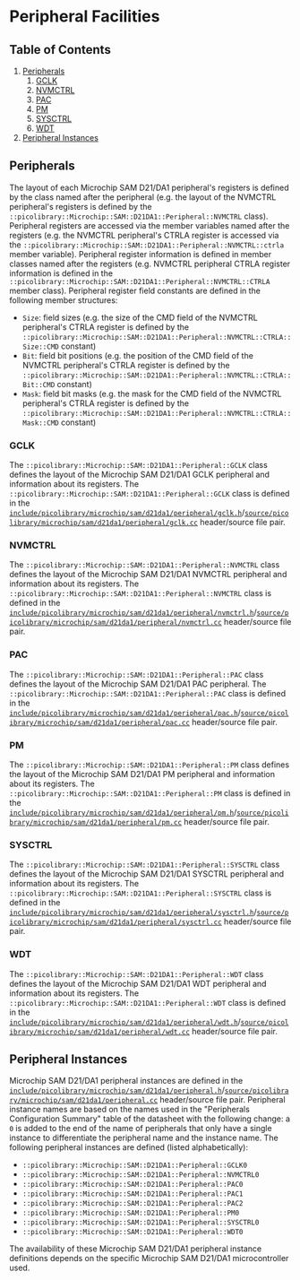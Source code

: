 # Peripheral Facilities

## Table of Contents
1. [Peripherals](#peripherals)
    1. [GCLK](#gclk)
    1. [NVMCTRL](#nvmctrl)
    1. [PAC](#pac)
    1. [PM](#pm)
    1. [SYSCTRL](#sysctrl)
    1. [WDT](#wdt)
1. [Peripheral Instances](#peripheral-instances)

## Peripherals
The layout of each Microchip SAM D21/DA1 peripheral's registers is defined by the class
named after the peripheral (e.g. the layout of the NVMCTRL peripheral's registers is
defined by the `::picolibrary::Microchip::SAM::D21DA1::Peripheral::NVMCTRL` class).
Peripheral registers are accessed via the member variables named after the registers (e.g.
the NVMCTRL peripheral's CTRLA register is accessed via the
`::picolibrary::Microchip::SAM::D21DA1::Peripheral::NVMCTRL::ctrla` member variable).
Peripheral register information is defined in member classes named after the registers
(e.g. NVMCTRL peripheral CTRLA register information is defined in the
`::picolibrary::Microchip::SAM::D21DA1::Peripheral::NVMCTRL::CTRLA` member class).
Peripheral register field constants are defined in the following member structures:
- `Size`: field sizes (e.g. the size of the CMD field of the NVMCTRL peripheral's CTRLA
  register is defined by the
  `::picolibrary::Microchip::SAM::D21DA1::Peripheral::NVMCTRL::CTRLA::Size::CMD` constant)
- `Bit`: field bit positions (e.g. the position of the CMD field of the NVMCTRL
  peripheral's CTRLA register is defined by the
  `::picolibrary::Microchip::SAM::D21DA1::Peripheral::NVMCTRL::CTRLA::Bit::CMD` constant)
- `Mask`: field bit masks (e.g. the mask for the CMD field of the NVMCTRL peripheral's
  CTRLA register is defined by the
  `::picolibrary::Microchip::SAM::D21DA1::Peripheral::NVMCTRL::CTRLA::Mask::CMD` constant)

### GCLK
The `::picolibrary::Microchip::SAM::D21DA1::Peripheral::GCLK` class defines the layout of
the Microchip SAM D21/DA1 GCLK peripheral and information about its registers.
The `::picolibrary::Microchip::SAM::D21DA1::Peripheral::GCLK` class is defined in the
[`include/picolibrary/microchip/sam/d21da1/peripheral/gclk.h`](https://github.com/apcountryman/picolibrary-microchip-sam-d21da1/blob/main/include/picolibrary/microchip/sam/d21da1/peripheral/gclk.h)/[`source/picolibrary/microchip/sam/d21da1/peripheral/gclk.cc`](https://github.com/apcountryman/picolibrary-microchip-sam-d21da1/blob/main/source/picolibrary/microchip/sam/d21da1/peripheral/gclk.cc)
header/source file pair.

### NVMCTRL
The `::picolibrary::Microchip::SAM::D21DA1::Peripheral::NVMCTRL` class defines the layout
of the Microchip SAM D21/DA1 NVMCTRL peripheral and information about its registers.
The `::picolibrary::Microchip::SAM::D21DA1::Peripheral::NVMCTRL` class is defined in the
[`include/picolibrary/microchip/sam/d21da1/peripheral/nvmctrl.h`](https://github.com/apcountryman/picolibrary-microchip-sam-d21da1/blob/main/include/picolibrary/microchip/sam/d21da1/peripheral/nvmctrl.h)/[`source/picolibrary/microchip/sam/d21da1/peripheral/nvmctrl.cc`](https://github.com/apcountryman/picolibrary-microchip-sam-d21da1/blob/main/source/picolibrary/microchip/sam/d21da1/peripheral/nvmctrl.cc)
header/source file pair.

### PAC
The `::picolibrary::Microchip::SAM::D21DA1::Peripheral::PAC` class defines the layout of
the Microchip SAM D21/DA1 PAC peripheral.
The `::picolibrary::Microchip::SAM::D21DA1::Peripheral::PAC` class is defined in the
[`include/picolibrary/microchip/sam/d21da1/peripheral/pac.h`](https://github.com/apcountryman/picolibrary-microchip-sam-d21da1/blob/main/include/picolibrary/microchip/sam/d21da1/peripheral/pac.h)/[`source/picolibrary/microchip/sam/d21da1/peripheral/pac.cc`](https://github.com/apcountryman/picolibrary-microchip-sam-d21da1/blob/main/source/picolibrary/microchip/sam/d21da1/peripheral/pac.cc)
header/source file pair.

### PM
The `::picolibrary::Microchip::SAM::D21DA1::Peripheral::PM` class defines the layout of
the Microchip SAM D21/DA1 PM peripheral and information about its registers.
The `::picolibrary::Microchip::SAM::D21DA1::Peripheral::PM` class is defined in the
[`include/picolibrary/microchip/sam/d21da1/peripheral/pm.h`](https://github.com/apcountryman/picolibrary-microchip-sam-d21da1/blob/main/include/picolibrary/microchip/sam/d21da1/peripheral/pm.h)/[`source/picolibrary/microchip/sam/d21da1/peripheral/pm.cc`](https://github.com/apcountryman/picolibrary-microchip-sam-d21da1/blob/main/source/picolibrary/microchip/sam/d21da1/peripheral/pm.cc)
header/source file pair.

### SYSCTRL
The `::picolibrary::Microchip::SAM::D21DA1::Peripheral::SYSCTRL` class defines the layout
of the Microchip SAM D21/DA1 SYSCTRL peripheral and information about its registers.
The `::picolibrary::Microchip::SAM::D21DA1::Peripheral::SYSCTRL` class is defined in the
[`include/picolibrary/microchip/sam/d21da1/peripheral/sysctrl.h`](https://github.com/apcountryman/picolibrary-microchip-sam-d21da1/blob/main/include/picolibrary/microchip/sam/d21da1/peripheral/sysctrl.h)/[`source/picolibrary/microchip/sam/d21da1/peripheral/sysctrl.cc`](https://github.com/apcountryman/picolibrary-microchip-sam-d21da1/blob/main/source/picolibrary/microchip/sam/d21da1/peripheral/sysctrl.cc)
header/source file pair.

### WDT
The `::picolibrary::Microchip::SAM::D21DA1::Peripheral::WDT` class defines the layout of
the Microchip SAM D21/DA1 WDT peripheral and information about its registers.
The `::picolibrary::Microchip::SAM::D21DA1::Peripheral::WDT` class is defined in the
[`include/picolibrary/microchip/sam/d21da1/peripheral/wdt.h`](https://github.com/apcountryman/picolibrary-microchip-sam-d21da1/blob/main/include/picolibrary/microchip/sam/d21da1/peripheral/wdt.h)/[`source/picolibrary/microchip/sam/d21da1/peripheral/wdt.cc`](https://github.com/apcountryman/picolibrary-microchip-sam-d21da1/blob/main/source/picolibrary/microchip/sam/d21da1/peripheral/wdt.cc)
header/source file pair.

## Peripheral Instances
Microchip SAM D21/DA1 peripheral instances are defined in the
[`include/picolibrary/microchip/sam/d21da1/peripheral.h`](https://github.com/apcountryman/picolibrary-microchip-sam-d21da1/blob/main/include/picolibrary/microchip/sam/d21da1/peripheral.h)/[`source/picolibrary/microchip/sam/d21da1/peripheral.cc`](https://github.com/apcountryman/picolibrary-microchip-sam-d21da1/blob/main/source/picolibrary/microchip/sam/d21da1/peripheral.cc)
header/source file pair.
Peripheral instance names are based on the names used in the "Peripherals Configuration
Summary" table of the datasheet with the following change: a `0` is added to the end of
the name of peripherals that only have a single instance to differentiate the peripheral
name and the instance name.
The following peripheral instances are defined (listed alphabetically):
- `::picolibrary::Microchip::SAM::D21DA1::Peripheral::GCLK0`
- `::picolibrary::Microchip::SAM::D21DA1::Peripheral::NVMCTRL0`
- `::picolibrary::Microchip::SAM::D21DA1::Peripheral::PAC0`
- `::picolibrary::Microchip::SAM::D21DA1::Peripheral::PAC1`
- `::picolibrary::Microchip::SAM::D21DA1::Peripheral::PAC2`
- `::picolibrary::Microchip::SAM::D21DA1::Peripheral::PM0`
- `::picolibrary::Microchip::SAM::D21DA1::Peripheral::SYSCTRL0`
- `::picolibrary::Microchip::SAM::D21DA1::Peripheral::WDT0`

The availability of these Microchip SAM D21/DA1 peripheral instance definitions depends on
the specific Microchip SAM D21/DA1 microcontroller used.

